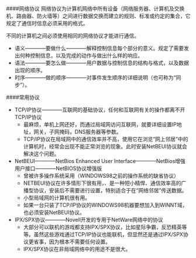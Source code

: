 ####网络协议
网络协议为计算机网络中所有设备（网络服务器、计算机及交换机、路由器、防火墙等）之间进行数据交换而建立的规则、标准或约定的集合，它规定了通信时信息必须采用的格式。

不同的计算机之间必须使用相同的网络协议才能进行通信。

- 语义————要做什么————解释控制信息每个部分的意义。规定了需要发出何种控制信息，以及完成的动作与做出什么样的响应。
- 语法————要怎么做————用户数据与控制信息的结构与格式，以及数据出现的顺序。
- 时序————做的顺序————对事件发生顺序的详细说明（也可称为“同步”）。

####常用协议
- TCP/IP协议————互联网的基础协议，任何和互联网有关的操作都离不开TCP/IP协议
    + 最麻烦，单机上网还好，而通过局域网访问互联网，就要详细设置IP地址，网关，子网掩码，DNS服务器等参数。
    + TCP/IP协议在局域网中的通信效率并不高，使用它在浏览“网上邻居”中的计算机时，经常会出现不能正常浏览的现象。此时安装NetBEUI协议就会解决这个问题。
- NetBEUI————NetBios Enhanced User Interface————NetBios增强用户接口————NetBIOS协议增强版
    + 曾被许多操作系统采用（WINDOWS98之前的操作系统的缺省协议）
    + NETBEUI协议在许多情形下很有用，、是一种短小精悍、通信效率高的广播型协议，安装后不需要进行设置，特别适合于在“网络邻居”传送数据。
    + 小型局域网的计算机很有用。
    + 如果一台只装了TCP/IP协议的WINDOWS98机器要想加入到WINNT域，也必须安装NetBEUI协议。
- IPX/SPX协议————Novell开发的专用于NetWare网络中的协议
    + 大部分可以联机的游戏都支持IPX/SPX协议，比如星际争霸，反恐精英等等。虽然这些游戏通过TCP/IP协议也能联机，但显然还是通过IPX/SPX协议更省事，因为根本不需要任何设置。
    + IPX/SPX协议在非局域网络中的用途不是很大。